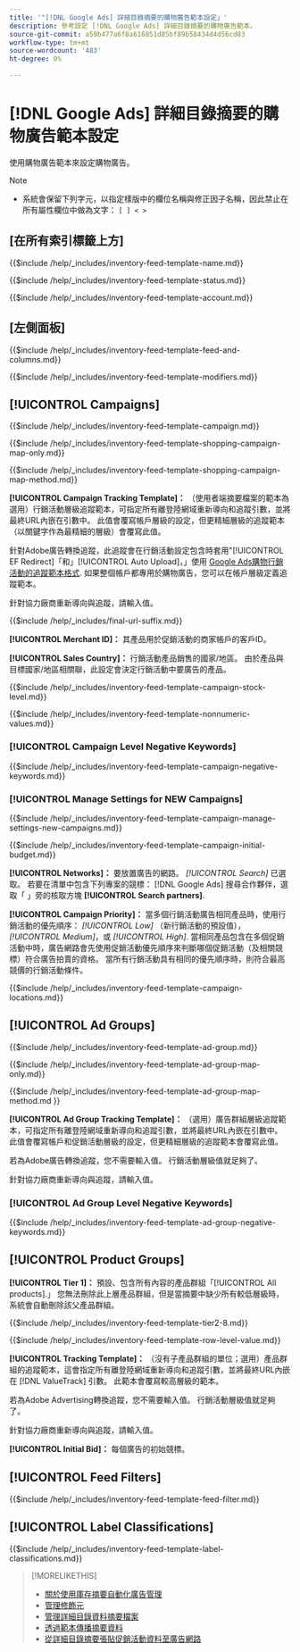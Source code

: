```yaml
---
title: '"[!DNL Google Ads] 詳細目錄摘要的購物廣告範本設定」'
description: 參考設定 [!DNL Google Ads] 詳細目錄摘要的購物廣告範本。
source-git-commit: a59b477a6f8a616851d85bf89b58434d4d56cd83
workflow-type: tm+mt
source-wordcount: '483'
ht-degree: 0%

---
```


# [!DNL Google Ads] 詳細目錄摘要的購物廣告範本設定

使用購物廣告範本來設定購物廣告。

>[!NOTE]
>
>* 系統會保留下列字元，以指定樣版中的欄位名稱與修正因子名稱，因此禁止在所有屬性欄位中做為文字：  `[ ] < > `

## \[在所有索引標籤上方\]

<!-- **Template Name:** -->

{{$include /help/_includes/inventory-feed-template-name.md}}

<!-- **Status:** -->

{{$include /help/_includes/inventory-feed-template-status.md}}

<!-- **Account:** -->

{{$include /help/_includes/inventory-feed-template-account.md}}

## \[左側面板\]

<!-- **[!UICONTROL Feed &amp; Columns]:** -->

{{$include /help/_includes/inventory-feed-template-feed-and-columns.md}}

<!-- **[!UICONTROL Modifiers]:** -->

{{$include /help/_includes/inventory-feed-template-modifiers.md}}

## [!UICONTROL Campaigns]

<!-- **[!UICONTROL Campaign]:** -->

{{$include /help/_includes/inventory-feed-template-campaign.md}}

<!-- **[!UICONTROL Campaign Map Only]:** -->

{{$include /help/_includes/inventory-feed-template-shopping-campaign-map-only.md}}

<!-- **[!UICONTROL Campaign Map Method]:** -->

{{$include /help/_includes/inventory-feed-template-shopping-campaign-map-method.md}}

**[!UICONTROL Campaign Tracking Template]：** （使用者端摘要檔案的範本為選用）行銷活動層級追蹤範本，可指定所有離登陸網域重新導向和追蹤引數，並將最終URL內嵌在引數中。 此值會覆寫帳戶層級的設定，但更精細層級的追蹤範本（以關鍵字作為最精細的層級）會覆寫此值。

針對Adobe廣告轉換追蹤，此追蹤會在行銷活動設定包含時套用&quot;[!UICONTROL EF Redirect]「和」[!UICONTROL Auto Upload]，」使用 [Google Ads購物行銷活動的追蹤範本格式](/help/search-social-commerce/tracking/formats-click-tracking-google.md). 如果整個帳戶都專用於購物廣告，您可以在帳戶層級定義追蹤範本。

針對協力廠商重新導向與追蹤，請輸入值。

<!-- **[!UICONTROL Campaign Final URL Suffix]:** -->

{{$include /help/_includes/final-url-suffix.md}}

**[!UICONTROL Merchant ID]：** 其產品用於促銷活動的商家帳戶的客戶ID。

**[!UICONTROL Sales Country]：** 行銷活動產品銷售的國家/地區。 由於產品與目標國家/地區相關聯，此設定會決定行銷活動中要廣告的產品。

<!-- **[!UICONTROL Stock Level]:** -->

{{$include /help/_includes/inventory-feed-template-campaign-stock-level.md}}

<!-- **[!UICONTROL This column has non-numeric values]:** -->

{{$include /help/_includes/inventory-feed-template-nonnumeric-values.md}}

### [!UICONTROL Campaign Level Negative Keywords]

{{$include /help/_includes/inventory-feed-template-campaign-negative-keywords.md}}

### [!UICONTROL Manage Settings for NEW Campaigns]

<!-- Flag/check box **[!UICONTROL Manage Settings for NEW Campaigns]:** -->

{{$include /help/_includes/inventory-feed-template-campaign-manage-settings-new-campaigns.md}}

<!-- **[!UICONTROL Initial Budget]:** -->

{{$include /help/_includes/inventory-feed-template-campaign-initial-budget.md}}

**[!UICONTROL Networks]：** 要放置廣告的網路。 *[!UICONTROL Search]* 已選取。 若要在清單中包含下列專案的競標： [!DNL Google Ads] 搜尋合作夥伴，選取「 」旁的核取方塊 **[!UICONTROL Search partners]**.

**[!UICONTROL Campaign Priority]：** 當多個行銷活動廣告相同產品時，使用行銷活動的優先順序： *[!UICONTROL Low]* （新行銷活動的預設值）， *[!UICONTROL Medium]*，或 *[!UICONTROL High]*. 當相同產品包含在多個促銷活動中時，廣告網路會先使用促銷活動優先順序來判斷哪個促銷活動（及相關競標）符合廣告拍賣的資格。 當所有行銷活動具有相同的優先順序時，則符合最高競價的行銷活動條件。

<!-- **[!UICONTROL Locations]:** -->

{{$include /help/_includes/inventory-feed-template-campaign-locations.md}}

## [!UICONTROL Ad Groups]

<!-- **[!UICONTROL Ad Group]:** -->

{{$include /help/_includes/inventory-feed-template-ad-group.md}}

<!-- **[!UICONTROL Map Only]:** -->

{{$include /help/_includes/inventory-feed-template-ad-group-map-only.md}}

<!-- **[!UICONTROL Map Method]:** -->

{{$include /help/_includes/inventory-feed-template-ad-group-map-method.md }}

**[!UICONTROL Ad Group Tracking Template]：** （選用）廣告群組層級追蹤範本，可指定所有離登陸網域重新導向和追蹤引數，並將最終URL內嵌在引數中。 此值會覆寫帳戶和促銷活動層級的設定，但更精細層級的追蹤範本會覆寫此值。

若為Adobe廣告轉換追蹤，您不需要輸入值。 行銷活動層級值就足夠了。

針對協力廠商重新導向與追蹤，請輸入值。

### [!UICONTROL Ad Group Level Negative Keywords]

{{$include /help/_includes/inventory-feed-template-ad-group-negative-keywords.md}}

## [!UICONTROL Product Groups]

**[!UICONTROL Tier 1]：** 預設、包含所有內容的產品群組「[!UICONTROL All products].」 您無法刪除此上層產品群組，但是當摘要中缺少所有較低層級時，系統會自動刪除該父產品群組。

<!-- **[!UICONTROL Tier 2 - Tier 8]:** -->

{{$include /help/_includes/inventory-feed-template-tier2-8.md}}

<!-- **[!UICONTROL Row Level Value]:** -->

{{$include /help/_includes/inventory-feed-template-row-level-value.md}}

**[!UICONTROL Tracking Template]：** （沒有子產品群組的單位；選用）產品群組的追蹤範本，這會指定所有離登陸網域重新導向和追蹤引數，並將最終URL內嵌在 [!DNL ValueTrack] 引數。 此範本會覆寫較高層級的範本。

若為Adobe Advertising轉換追蹤，您不需要輸入值。 行銷活動層級值就足夠了。

針對協力廠商重新導向與追蹤，請輸入值。

**[!UICONTROL Initial Bid]：** 每個廣告的初始競標。

## [!UICONTROL Feed Filters]

<!-- **\[Feed Filter\]:** -->

{{$include /help/_includes/inventory-feed-template-feed-filter.md}}

## [!UICONTROL Label Classifications]

<!-- **\[Component\] [!UICONTROL Label Classifications] &gt; `[Label Classification and Value`]:** -->

{{$include /help/_includes/inventory-feed-template-label-classifications.md}}

>[!MORELIKETHIS]
>
>* [關於使用庫存摘要自動化廣告管理](../inventory-feeds-about.md)
>* [管理修飾元](../modifiers-manage.md)
>* [管理詳細目錄資料摘要檔案](/help/search-social-commerce/campaign-management/inventory-feeds/feed-files-manage.md)
>* [透過範本傳播摘要資料](../feed-data-propagate.md)
>* [從詳細目錄摘要張貼促銷活動資料至廣告網路](../propagated-data-post.md)
